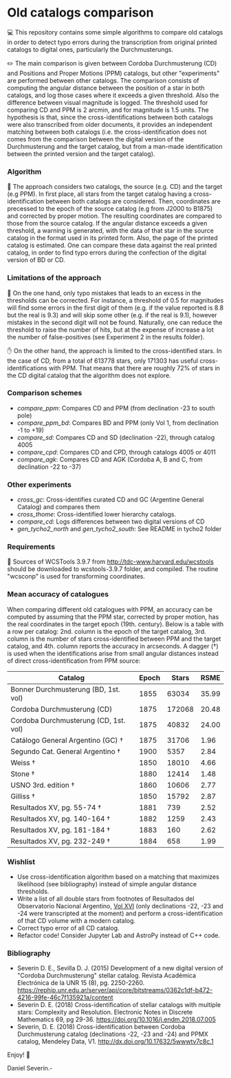# Old catalogs comparison

💻 This repository contains some simple algorithms to compare old catalogs in order to detect typo errors during the transcription from original printed catalogs to digital ones, particularly the Durchmusterungs.

✏️ The main comparison is given between Cordoba Durchmusterung (CD) and Positions and Proper Motions (PPM) catalogs, but other "experiments" are performed between other catalogs.
The comparison consists of computing the angular distance between the position of a star in both catalogs, and log those cases where it exceeds a given threshold. Also the difference between visual magnitude is logged.
The threshold used for comparing CD and PPM is 2 arcmin, and for magnitude is 1.5 units.
The hypothesis is that, since the cross-identifications between both catalogs were also transcribed from older documents, it provides an independent matching between both catalogs (i.e. the cross-identification does not comes from the comparison between the digital version of the Durchmusterung and the target catalog, but from a man-made identification between the printed version and the target catalog).

### Algorithm

📄 The approach considers two catalogs, the source (e.g. CD) and the target (e.g PPM).
In first place, all stars from the target catalog having a cross-identification between both catalogs are considered. Then, coordinates are precessed to the epoch of the source catalog (e.g from J2000 to B1875) and corrected by proper motion.
The resulting coordinates are compared to those from the source catalog.
If the angular distance exceeds a given threshold, a warning is generated, with the data of that star in the source catalog in the format
used in its printed form. Also, the page of the printed catalog is
estimated.
One can compare these data against the real printed catalog, in order to
find typo errors during the confection of the digital version of BD or CD.

### Limitations of the approach

🛑 On the one hand, only typo mistakes that leads to an excess in the thresholds can be corrected. For instance, a threshold of 0.5 for magnitudes will find some errors in the first digit of them (e.g. if the value reported is 8.8 but the real is 9.3) and will skip some other (e.g. if the real is 9.1), however mistakes in the second digit will not be found. Naturally, one can reduce the threshold to raise the number of hits, but at the expense of increase a lot the number of false-positives (see Experiment 2 in the results folder).

✋ On the other hand, the approach is limited to the cross-identified stars. In the case of CD, from a total of 613778 stars, only 171303 has useful cross-identifications with PPM. That means that there are roughly 72% of stars in the CD digital catalog that the algorithm does not explore.  

### Comparison schemes

- *compare_ppm*: Compares CD and PPM (from declination -23 to south pole)
- *compare_ppm_bd*: Compares BD and PPM (only Vol 1, from declination -1 to +19)
- *compare_sd*: Compares CD and SD (declination -22), through catalog 4005
- *compare_cpd*: Compares CD and CPD, through catalogs 4005 or 4011
- *compare_agk*: Compares CD and AGK (Cordoba A, B and C, from declination -22 to -37)

### Other experiments

- *cross_gc*: Cross-identifies curated CD and GC (Argentine General Catalog) and compares them
- *cross_thome*: Cross-identified lower hierarchy catalogs.
- *compare_cd*: Logs differences between two digital versions of CD
- *gen_tycho2_north* and *gen_tycho2_south*: See README in tycho2 folder

### Requirements

🚰 Sources of WCSTools 3.9.7 from http://tdc-www.harvard.edu/wcstools should be downloaded to wcstools-3.9.7 folder, and compiled.
The routine "wcsconp" is used for transforming coordinates.

### Mean accuracy of catalogues

When comparing different old catalogues with PPM, an accuracy can be computed
by assuming that the PPM star, corrected by proper motion, has the real coordinates
in the target epoch (19th. century). Below is a table with a row per catalog:
2nd. column is the epoch of the target catalog, 3rd. column is the number of
stars cross-identified between PPM and the target catalog, and 4th. column reports the accuracy in arcseconds. A dagger (†) is used when the identifications arise from small angular distances
instead of direct cross-identification from PPM source:

| Catalog | Epoch | Stars | RSME |
| --- | --- | --- | --- |
| Bonner Durchmusterung (BD, 1st. vol) | 1855 | 63034 | 35.99 |
| Cordoba Durchmusterung (CD) | 1875 | 172068 | 20.48 |
| Cordoba Durchmusterung (CD, 1st. vol) | 1875 | 40832 | 24.00 |
| Catálogo General Argentino (GC) † | 1875 | 31706 | 1.96 |
| Segundo Cat. General Argentino † | 1900 | 5357 | 2.84 |
| Weiss † | 1850 | 18010 | 4.66 |
| Stone † | 1880 | 12414 | 1.48 |
| USNO 3rd. edition † | 1860 | 10606 | 2.77 |
| Gilliss † | 1850 | 15792 | 2.87 |
| Resultados XV, pg. 55-74 † | 1881 | 739 | 2.52 |
| Resultados XV, pg. 140-164 † | 1882 | 1259 | 2.43 |
| Resultados XV, pg. 181-184 † | 1883 | 160 | 2.62 |
| Resultados XV, pg. 232-249 † | 1884 | 658 | 1.99 |

### Wishlist

- Use cross-identification algorithm based on a matching that maximizes likelihood (see bibliography) instead of simple angular distance thresholds.
- Write a list of all double stars from footnotes of Resultados del Observatorio Nacional Argentino, [Vol XVI](https://articles.adsabs.harvard.edu/cgi-bin/iarticle_query?journal=RNAO.&volume=0016&type=SCREEN_THMB) (only declinations -22, -23 and -24 were transcripted at the moment) and perform a cross-identification of that CD volume with a modern catalog.
- Correct typo error of all CD catalog.
- Refactor code! Consider Jupyter Lab and AstroPy instead of C++ code.

### Bibliography

- Severin D. E., Sevilla D. J. (2015) Development of a new digital version of "Cordoba Durchmusterung" stellar catalog. Revista Académica Electrónica de la UNR 15 (8), pg. 2250-2260.
https://rephip.unr.edu.ar/server/api/core/bitstreams/0362c1df-b472-4216-99fe-46c7f135921a/content 
- Severin D. E. (2018) Cross-identification of stellar catalogs with multiple stars: Complexity and Resolution. Electronic Notes in Discrete Mathematics 69, pg 29-36.
https://doi.org/10.1016/j.endm.2018.07.005
- Severin, D. E. (2018) Cross-identification between Cordoba Durchmusterung catalog (declinations -22, -23 and -24) and PPMX catalog, Mendeley Data, V1.
 http://dx.doi.org/10.17632/5wwwtv7c8c.1


Enjoy! 🤗

Daniel Severin.-
